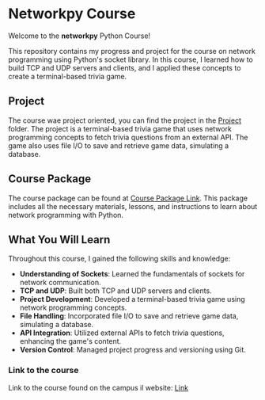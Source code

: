 # Networkpy Course

Welcome to the **networkpy** Python Course!

This repository contains my progress and project for the course on network programming using Python's socket library. In this course, I learned how to build TCP and UDP servers and clients, and I applied these concepts to create a terminal-based trivia game.

## Project

The course wae project oriented, you can find the project in the [Project](project) folder. The project is a terminal-based trivia game that uses network programming concepts to fetch trivia questions from an external API. The game also uses file I/O to save and retrieve game data, simulating a database.

## Course Package

The course package can be found at [Course Package Link](course_summary). This package includes all the necessary materials, lessons, and instructions to learn about network programming with Python.

## What You Will Learn

Throughout this course, I gained the following skills and knowledge:

- **Understanding of Sockets**: Learned the fundamentals of sockets for network communication.
- **TCP and UDP**: Built both TCP and UDP servers and clients.
- **Project Development**: Developed a terminal-based trivia game using network programming concepts.
- **File Handling**: Incorporated file I/O to save and retrieve game data, simulating a database.
- **API Integration**: Utilized external APIs to fetch trivia questions, enhancing the game's content.
- **Version Control**: Managed project progress and versioning using Git.


### Link to the course
Link to the course found on the campus il website: [Link](https://courses.campus.gov.il/courses/course-v1:CS+GOV_CS_networkpy103+2020_1/course/)
